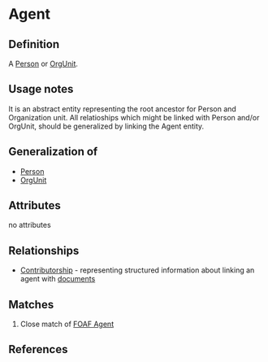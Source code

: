 # Agent

## Definition
A [Person](Person.md) or [OrgUnit](OrgUnit.md). 

## Usage notes
It is an abstract entity representing the root ancestor for Person and Organization unit. All relatioships which might be linked with Person and/or OrgUnit, should be generalized by linking the Agent entity. 

## Generalization of
* [Person](Person.md)
* [OrgUnit](OrgUnit.md)

## Attributes
no attributes

## Relationships
* [Contributorship](Contributorship.md) - representing structured information about linking an agent with [documents](Document.md)  

## Matches
1. Close match of [FOAF Agent](http://xmlns.com/foaf/spec/#term_Agent) 

## References
